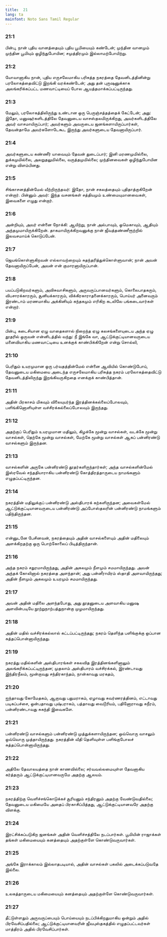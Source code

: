 ```yaml
---
title:  21
lang: ta
mainfont: Noto Sans Tamil Regular
---
```


###  21:1

பின்பு, நான் புதிய வானத்தையும் புதிய பூமியையும் கண்டேன்; முந்தின வானமும் முந்தின பூமியும் ஒழிந்துபோயின; சமுத்திரமும் இல்லாமற்போயிற்று.

###  21:2

யோவானாகிய நான், புதிய எருசலேமாகிய பரிசுத்த நகரத்தை தேவனிடத்தினின்று பரலோகத்தைவிட்டு இறங்கி வரக்கண்டேன்; அது தன் புருஷனுக்காக அலங்கரிக்கப்பட்ட மணவாட்டியைப் போல ஆயத்தமாக்கப்பட்டிருந்தது.

###  21:3

மேலும், பரலோகத்திலிருந்து உண்டான ஒரு பெருஞ்சத்தத்தைக் கேட்டேன்; அது: இதோ, மனுஷர்களிடத்திலே தேவனுடைய வாசஸ்தலமிருக்கிறது, அவர்களிடத்திலே அவர் வாசமாயிருப்பார்; அவர்களும் அவருடைய ஜனங்களாயிருப்பார்கள், தேவன்தாமே அவர்களோடேகூட இருந்து அவர்களுடைய தேவனாயிருப்பார்.

###  21:4

அவர்களுடைய கண்ணீர் யாவையும் தேவன் துடைப்பார்; இனி மரணமுமில்லை, துக்கமுமில்லை, அலறுதலுமில்லை, வருத்தமுமில்லை; முந்தினவைகள் ஒழிந்துபோயின என்று விளம்பினது.

###  21:5

சிங்காசனத்தின்மேல் வீற்றிருந்தவர்: இதோ, நான் சகலத்தையும் புதிதாத்குகிறேன் என்றார். பின்னும் அவர்: இந்த வசனங்கள் சத்தியமும் உண்மையுமானவைகள், இவைகளை எழுது என்றார்.

###  21:6

அன்றியும், அவர் என்னை நோக்கி: ஆயிற்று, நான் அல்பாவும், ஓமெகாவும், ஆதியும் அந்தமுமாயிருக்கிறேன். தாகமாயிருக்கிறவனுக்கு நான் ஜீவத்தண்ணீரூற்றில் இலவசமாய்க் கொடுப்பேன்.

###  21:7

ஜெயங்கொள்ளுகிறவன் எல்லாவற்றையும் சுதந்தரித்துக்கொள்ளுவான்; நான் அவன் தேவனாயிருப்பேன், அவன் என் குமாரனாயிருப்பான்.

###  21:8

பயப்படுகிறவர்களும், அவிசுவாசிகளும், அருவருப்பானவர்களும், கொலைபாதகரும், விபசாரக்காரரும், சூனியக்காரரும், விக்கிரகாராதனைக்காரரும், பொய்யர் அனைவரும் இரண்டாம் மரணமாகிய அக்கினியும் கந்தகமும் எரிகிற கடலிலே பங்கடைவார்கள் என்றார்.

###  21:9

பின்பு, கடைசியான ஏழு வாதைகளால் நிறைந்த ஏழு கலசங்களையுடைய அந்த ஏழு தூதரில் ஒருவன் என்னிடத்தில் வந்து: நீ இங்கே வா, ஆட்டுக்குட்டியானவருடைய மனைவியாகிய மணவாட்டியை உனக்குக் காண்பிக்கிறேன் என்று சொல்லி,

###  21:10

பெரிதும் உயரமுமான ஒரு பர்வதத்தின்மேல் என்னை ஆவியில் கொண்டுபோய், தேவனுடைய மகிமையை அடைந்த எருசலேமாகிய பரிசுத்த நகரம் பரலோகத்தைவிட்டு தேவனிடத்திலிருந்து இறங்கிவருகிறதை எனக்குக் காண்பித்தான்.

###  21:11

அதின் பிரகாசம் மிகவும் விலையுயர்ந்த இரத்தினக்கல்லைப்போலவும், பளிங்கினொளியுள்ள வச்சிரக்கல்லைப்போலவும் இருந்தது.

###  21:12

அதற்குப் பெரிதும் உயரமுமான மதிலும், கிழக்கே மூன்று வாசல்கள், வடக்கே மூன்று வாசல்கள், தெற்கே மூன்று வாசல்கள், மேற்கே மூன்று வாசல்கள் ஆகப் பன்னிரண்டு வாசல்களும் இருந்தன.

###  21:13

வாசல்களின் அருகே பன்னிரண்டு தூதர்களிருந்தார்கள்; அந்த வாசல்களின்மேல் இஸ்ரவேல் சந்ததியாராகிய பன்னிரண்டு கோத்திரத்தாருடைய நாமங்களும் எழுதப்பட்டிருந்தன.

###  21:14

நகரத்தின் மதிலுக்குப் பன்னிரண்டு அஸ்திபாரக் கற்களிருந்தன; அவைகள்மேல் ஆட்டுக்குட்டியானவருடைய பன்னிரண்டு அப்போஸ்தலரின் பன்னிரண்டு நாமங்களும் பதிந்திருந்தன.

###  21:15

என்னுடனே பேசினவன், நகரத்தையும் அதின் வாசல்களையும் அதின் மதிலையும் அளக்கிறதற்கு ஒரு பொற்கோலைப் பிடித்திருந்தான்.

###  21:16

அந்த நகரம் சதுரமாயிருந்தது, அதின் அகலமும் நீளமும் சமமாயிருந்தது. அவன் அந்தக் கோலினால் நகரத்தை அளந்தான்; அது பன்னீராயிரம் ஸ்தாதி அளவாயிருந்தது; அதின் நீளமும் அகலமும் உயரமும் சமமாயிருந்தது.

###  21:17

அவன் அதின் மதிலை அளந்தபோது, அது தூதனுடைய அளவாகிய மனுஷ அளவின்படியே நூற்றுநாற்பத்துநான்கு முழமாயிருந்தது.

###  21:18

அதின் மதில் வச்சிரக்கல்லால் கட்டப்பட்டிருந்தது; நகரம் தெளிந்த பளிங்குக்கு ஒப்பான சுத்தப்பொன்னாயிருந்தது.

###  21:19

நகரத்து மதில்களின் அஸ்திபாரங்கள் சகலவித இரத்தினங்களினாலும் அலங்கரிக்கப்பட்டிருந்தன; முதலாம் அஸ்திபாரம் வச்சிரக்கல், இரண்டாவது இந்திரநீலம், மூன்றாவது சந்திரகாந்தம், நான்காவது மரகதம்,

###  21:20

ஐந்தாவது கோமேதகம், ஆறாவது பதுமராகம், ஏழாவது சுவர்ணரத்தினம், எட்டாவது படிகப்பச்சை, ஒன்பதாவது புஷ்பராகம், பத்தாவது வைடூரியம், பதினோராவது சுநீரம், பன்னிரண்டாவது சுகந்தி இவைகளே.

###  21:21

பன்னிரண்டு வாசல்களும் பன்னிரண்டு முத்துக்களாயிருந்தன; ஒவ்வொரு வாசலும் ஒவ்வொரு முத்தாயிருந்தது. நகரத்தின் வீதி தெளிவுள்ள பளிங்குபோலச் சுத்தப்பொன்னாயிருந்தது.

###  21:22

அதிலே தேவாலயத்தை நான் காணவில்லை; சர்வவல்லமையுள்ள தேவனாகிய கர்த்தரும் ஆட்டுக்குட்டியானவருமே அதற்கு ஆலயம்.

###  21:23

நகரத்திற்கு வெளிச்சங்கொடுக்கச் சூரியனும் சந்திரனும் அதற்கு வேண்டுவதில்லை; தேவனுடைய மகிமையே அதைப் பிரகாசிப்பித்தது, ஆட்டுக்குட்டியானவரே அதற்கு விளக்கு.

###  21:24

இரட்சிக்கப்படுகிற ஜனங்கள் அதின் வெளிச்சத்திலே நடப்பார்கள். பூமியின் ராஜாக்கள் தங்கள் மகிமையையும் கனத்தையும் அதற்குள்ளே கொண்டுவருவார்கள்.

###  21:25

அங்கே இராக்காலம் இல்லாதபடியால், அதின் வாசல்கள் பகலில் அடைக்கப்படுவதே இல்லை.

###  21:26

உலகத்தாருடைய மகிமையையும் கனத்தையும் அதற்குள்ளே கொண்டுவருவார்கள்.

###  21:27

தீட்டுள்ளதும் அருவருப்பையும் பொய்யையும் நடப்பிக்கிறதுமாகிய ஒன்றும் அதில் பிரவேசிப்பதில்லை; ஆட்டுக்குட்டியானவரின் ஜீவபுஸ்தகத்தில் எழுதப்பட்டவர்கள் மாத்திரம் அதில் பிரவேசிப்பார்கள்.

